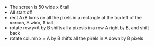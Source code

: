 - The screen is 50 wide x 6 tall
- All start off
- rect AxB turns on all the pixels in a rectangle at the top left of the screen, A wide, B tall
- rotate row y=A by B shifts all a pixesls in a row A right by B, and shift back
- rotate column x = A by B shifts all the pixels in A down by B pixels
